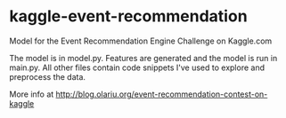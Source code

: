 kaggle-event-recommendation
===========================

Model for the Event Recommendation Engine Challenge on Kaggle.com

The model is in model.py.
Features are generated and the model is run in main.py.
All other files contain code snippets I've used to explore and preprocess the data.

More info at http://blog.olariu.org/event-recommendation-contest-on-kaggle
